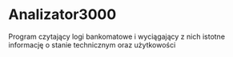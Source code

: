 # Analizator3000
Program czytający logi bankomatowe i wyciągający z nich istotne informację o stanie technicznym oraz użytkowości 
